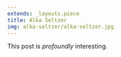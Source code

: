 ```yaml
---
extends: _layouts.piece
title: Alka Seltzer
img: alka-seltzer/alka-seltzer.jpg
---
```


This post is *profoundly* interesting.
